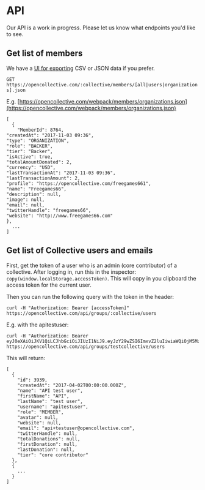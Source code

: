 # API

Our API is a work in progress. Please let us know what endpoints you'd like to see.

## Get list of members

We have a [UI for exporting](../../collectives/data-export.md) CSV or JSON data if you prefer.

`GET https://opencollective.com/:collective/members/[all|users|organizations].json`

E.g. [https://opencollective.com/webpack/members/organizations.json](https://opencollective.com/webpack/members/organizations.json)

```text
[
  {
    "MemberId": 8764,
"createdAt": "2017-11-03 09:36",
"type": "ORGANIZATION",
"role": "BACKER",
"tier": "Backer",
"isActive": true,
"totalAmountDonated": 2,
"currency": "USD",
"lastTransactionAt": "2017-11-03 09:36",
"lastTransactionAmount": 2,
"profile": "https://opencollective.com/freegames661",
"name": "Freegames66",
"description": null,
"image": null,
"email": null,
"twitterHandle": "freegames66",
"website": "http://www.freegames66.com"
},
  ...
]
```

## Get list of Collective users and emails

First, get the token of a user who is an admin \(core contributor\) of a collective. After logging in, run this in the inspector: `copy(window.localStorage.accessToken)`. This will copy in you clipboard the access token for the current user.

Then you can run the following query with the token in the header:

```text
curl -H "Authorization: Bearer [accessToken]" https://opencollective.com/api/groups/:collective/users
```

E.g. with the apitestuser:

```text
curl -H "Authorization: Bearer eyJ0eXAiOiJKV1QiLCJhbGciOiJIUzI1NiJ9.eyJzY29wZSI6ImxvZ2luIiwiaWQiOjM5MzksImVtYWlsIjoiYXBpK3Rlc3R1c2VyQG9wZW5jb2xsZWN0aXZlLmNvbSIsImlhdCI6MTUwNzQ0NTg3OSwiZXhwIjoxNTEwMDM3ODc5LCJpc3MiOiJodHRwczovL2FwaS5vcGVuY29sbGVjdGl2ZS5jb20iLCJzdWIiOjM5Mzl9.sXyQvrOPPEnOoMAho_6_KtIGVwunAIK3_y9WRbyhNmI" https://opencollective.com/api/groups/testcollective/users
```

This will return:

```text
[
  {
    "id": 3939,
    "createdAt": "2017-04-02T00:00:00.000Z",
    "name": "API test user",
    "firstName": "API",
    "lastName": "test user",
    "username": "apitestuser",
    "role": "MEMBER",
    "avatar": null,
    "website": null,
    "email": "api+testuser@opencollective.com",
    "twitterHandle": null,
    "totalDonations": null,
    "firstDonation": null,
    "lastDonation": null,
    "tier": "core contributor"
  },
  {
    ...
  }
]
```

